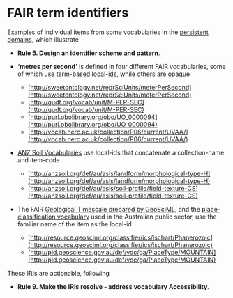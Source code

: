 # FAIR term identifiers

Examples of individual items from some vocabularies in the [persistent domains](https://github.com/FAIRvocabularies/Examples/tree/main/domains), which illustrate 
- **Rule 5. Design an identifier scheme and pattern**.  

- **‘metres per second’** is defined in four different FAIR vocabularies, some of which use term-based local-ids, while others are opaque

  - [http://sweetontology.net/reprSciUnits/meterPerSecond](http://sweetontology.net/reprSciUnits/meterPerSecond)
  - [http://qudt.org/vocab/unit/M-PER-SEC](http://qudt.org/vocab/unit/M-PER-SEC)
  - [http://purl.obolibrary.org/obo/UO_0000094](http://purl.obolibrary.org/obo/UO_0000094)
  - [http://vocab.nerc.ac.uk/collection/P06/current/UVAA/](http://vocab.nerc.ac.uk/collection/P06/current/UVAA/)

- [ANZ Soil Vocabularies](http://registry.it.csiro.au/def/soil/au/asls) use local-ids that concatenate a collection-name and item-code 

  - [http://anzsoil.org/def/au/asls/landform/morphological-type-H](http://anzsoil.org/def/au/asls/landform/morphological-type-H)
  - [http://anzsoil.org/def/au/asls/soil-profile/field-texture-CS](http://anzsoil.org/def/au/asls/soil-profile/field-texture-CS)

- The FAIR [Geological Timescale prepared by GeoSciML](https://github.com/CGI-IUGS/timescale-data), and the [place-classification vocabulary](http://pid.geoscience.gov.au/def/voc/ga/PlaceType) used in the Australian public sector, use the familiar name of the item as the local-id 

  - [http://resource.geosciml.org/classifier/ics/ischart/Phanerozoic](http://resource.geosciml.org/classifier/ics/ischart/Phanerozoic)
  - [http://pid.geoscience.gov.au/def/voc/ga/PlaceType/MOUNTAIN](http://pid.geoscience.gov.au/def/voc/ga/PlaceType/MOUNTAIN)

These IRIs are actionable, following 
- **Rule 9. Make the IRIs resolve - address vocabulary Accessibility**.  

